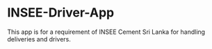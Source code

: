 # INSEE-Driver-App
This app is for a requirement of INSEE Cement Sri Lanka for handling deliveries and drivers. 
